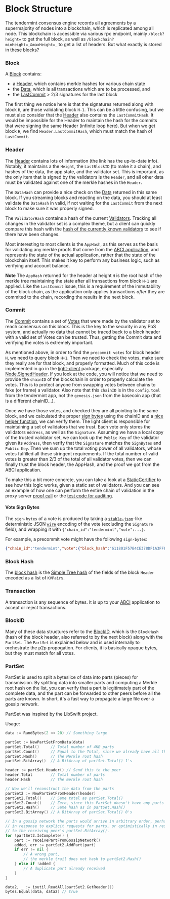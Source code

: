 # Block Structure

The tendermint consensus engine records all agreements by a supermajority of
nodes into a blockchain, which is replicated among all node.  This blockchain
is accessible via various rpc endpoint, mainly `/block?height=` to get the full
block, as well as `/blockchain?minHeight=_&maxHeight=_` to get a list of headers.
But what exactly is stored in these blocks?

### Block

A [Block](./tendermint-types.md#Block) contains:

* a [Header](#header), which contains merkle hashes for various chain state
* the [Data](./tendermint-types.md#Data), which is all transactions which are to be processed, and
* the [LastCommit](#commit) > 2/3 signatures for the last block

The first thing we notice here is that the signatures returned along with block `H`,
are those validating block `H-1`.  This can be a little confusing, but we must also
consider that the [Header](./tendermint-types.md#Header) also contains the `LastCommitHash`.
It would be impossible for the Header to maintain the hash for the commits that
were signing the same Header (infinite loop here). But when we get block `H`, we
find `Header.LastCommitHash`, which must match the hash of `LastCommit`.

### Header

The [Header](./tendermint-types.md#Header) contains lots of information (the link
has the up-to-date info).  Notably, it maintains a the `Height`, the `LastBlockID`
(to make it a chain), and hashes of the data, the app state, and the validator set.
This is important, as the only item that is signed by the validators is the `Header`,
and all other data must be validated against one of the merkle hashes in the `Header`.

The `DataHash` can provide a nice check on the [Data](./tendermint-types.md#Data)
returned in this same block. If you streaming blocks and reacting on the data,
you should at least validate the `DataHash` in valid, if not waiting for the
`LastCommit` from the next block to make sure it was properly signed.

The `ValidatorHash` contains a hash of the current
[Validators](./tendermint-types.md#Validator). Tracking all changes in the
validator set is a complex theme, but a client can quickly compare this hash
with the [hash of the currently known validators](./tendermint-types.md#ValidatorSet.Hash)
to see if there have been changes.

Most interesting to most clients is the `AppHash`, as this serves as the basis for
validating any merkle proofs that come from the [ABCI application](https://github.com/tendermint/abci),
and represents the state of the actual application, rather that the state of the
blockchain itself. This makes it key to perform any business logic, such as
verifying and account balance.

**Note** The `AppHash` returned for the header at height `H` is the root hash of
the merkle tree maintaining the state after all transactions from block `H-1`
are applied.  Like the `LastCommit` issue, this is a requirement of the
immutability of the block chain, as the application only applies transactions
*after* they are commited to the chain, recording the results in the next block.

### Commit

The [Commit](./tendermint-types.md#Commit) contains a set of
[Votes](./tendermint-types.md#Vote) that were made by the validator set to
reach consensus on this block. This is the key to the security in any PoS
system, and actually no data that cannot be traced back to a block header
with a valid set of Votes can be trusted. Thus, getting the Commit data
and verifying the votes is extremely important.

As mentioned above, in order to find the `precommit votes` for block header `H`,
we need to query block `H+1`.  Then we need to check the votes, make sure they
really are for that block, and properly formatted. Much of this code is implemented
in go in the [light-client](https://github.com/tendermint/light-client) package,
especially [Node.SignedHeader](https://github.com/tendermint/light-client/blob/develop/rpc/node.go#L117).
If you look at the code, you will notice that we need to provide the `chainID`
of the blockchain in order to properly calculate the votes.  This is to protect
anyone from swapping votes between chains to fake (or frame) a validator.
Also note that this `chainID` is in the `config.toml` from the tendermint app,
not the `genesis.json` from the basecoin app (that is a different chainID...).

Once we have those votes, and checked they are all pointing to the same block,
and we calculated the proper [sign bytes](./tendermint-types.md#Vote.WriteSignBytes)
using the chainID and a [nice helper function](./tendermint-types.md#SignBytes),
we can verify them.  The light client is responsible for maintaining a set of
validators that we trust.  Each vote only stores the validators `Address`, as well
as the `Signature`. Assuming we have a local copy of the trusted validator set,
we can look up the `Public Key` of the validator given its `Address`, then
verify that the `Signature` matches the `SignBytes` and `Public Key`.
Then we sum up the total voting power of all validators, whose votes fulfilled
all these stringent requirements. If the total number of valid votes is greater
than 2/3 of the total of all validator votes, then we can finally trust the
block header, the AppHash, and the proof we got from the ABCI application.

To make this a bit more concrete, you can take a look at a
[StaticCertifier](https://github.com/tendermint/light-client/blob/develop/rpc/certifier.go#L23)
to see how this logic works, given a static set of validators. And you can see
an example of how one can perform the entire chain of validation in the
proxy server [proof call](https://github.com/tendermint/light-client/blob/develop/proxy/viewer.go#L61)
or the [test code for auditing](https://github.com/tendermint/light-client/blob/develop/rpc/tests/node_test.go#L102).

#### Vote Sign Bytes
The `sign-bytes` of a vote is produced by taking a [`stable-json`](https://github.com/substack/json-stable-stringify)-like deterministic JSON [`wire`](/docs/internals/wire-protocol) encoding of the vote (excluding the `Signature` field), and wrapping it with `{"chain_id":"tendermint","vote":...}`.

For example, a precommit vote might have the following `sign-bytes`:

```json
{"chain_id":"tendermint","vote":{"block_hash":"611801F57B4CE378DF1A3FFF1216656E89209A99","block_parts_header":{"hash":"B46697379DBE0774CC2C3B656083F07CA7E0F9CE","total":123},"height":1234,"round":1,"type":2}}
```

### Block Hash

The [block hash](./tendermint-types.md#Block.Hash) is the [Simple Tree hash](Merkle-Trees#simple-tree-with-dictionaries) of the fields of the block `Header` encoded as a list of `KVPair`s.

### Transaction

A transaction is any sequence of bytes.  It is up to your [ABCI](https://github.com/tendermint/abci) application to accept or reject transactions.

### BlockID

Many of these data structures refer to the [BlockID](./tendermint-types.md#BlockID),
which is the `BlockHash` (hash of the block header, also referred to by the next block)
along with the `PartSet`.  The `PartSet` is explained below and is used internally
to orchestrate the p2p propogation.  For clients, it is basically opaque bytes,
but they must match for all votes.

### PartSet

PartSet is used to split a byteslice of data into parts (pieces) for transmission.
By splitting data into smaller parts and computing a Merkle root hash on the list,
you can verify that a part is legitimately part of the complete data, and the
part can be forwarded to other peers before all the parts are known.  In short,
it's a fast way to propagate a large file over a gossip network.

PartSet was inspired by the LibSwift project.

Usage:

```Go
data := RandBytes(2 << 20) // Something large

partSet := NewPartSetFromData(data)
partSet.Total()     // Total number of 4KB parts
partSet.Count()     // Equal to the Total, since we already have all the parts
partSet.Hash()      // The Merkle root hash
partSet.BitArray()  // A BitArray of partSet.Total() 1's

header := partSet.Header() // Send this to the peer
header.Total        // Total number of parts
header.Hash         // The merkle root hash

// Now we'll reconstruct the data from the parts
partSet2 := NewPartSetFromHeader(header)
partSet2.Total()    // Same total as partSet.Total()
partSet2.Count()    // Zero, since this PartSet doesn't have any parts yet.
partSet2.Hash()     // Same hash as in partSet.Hash()
partSet2.BitArray() // A BitArray of partSet.Total() 0's

// In a gossip network the parts would arrive in arbitrary order, perhaps
// in response to explicit requests for parts, or optimistically in response
// to the receiving peer's partSet.BitArray().
for !partSet2.IsComplete() {
    part := receivePartFromGossipNetwork()
    added, err := partSet2.AddPart(part)
    if err != nil {
		// A wrong part,
        // the merkle trail does not hash to partSet2.Hash()
    } else if !added {
        // A duplicate part already received
    }
}

data2, _ := ioutil.ReadAll(partSet2.GetReader())
bytes.Equal(data, data2) // true
```
